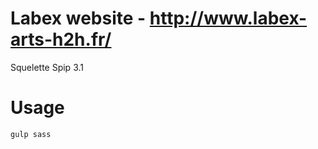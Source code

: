 Labex website - http://www.labex-arts-h2h.fr/
=============
Squelette Spip 3.1 

# Usage

````
gulp sass
````


